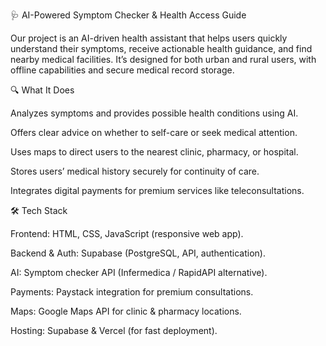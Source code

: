 🩺 AI-Powered Symptom Checker & Health Access Guide

Our project is an AI-driven health assistant that helps users quickly understand their symptoms, receive actionable health guidance, and find nearby medical facilities. It’s designed for both urban and rural users, with offline capabilities and secure medical record storage.

🔍 What It Does

Analyzes symptoms and provides possible health conditions using AI.

Offers clear advice on whether to self-care or seek medical attention.

Uses maps to direct users to the nearest clinic, pharmacy, or hospital.

Stores users’ medical history securely for continuity of care.

Integrates digital payments for premium services like teleconsultations.

🛠️ Tech Stack

Frontend: HTML, CSS, JavaScript (responsive web app).

Backend & Auth: Supabase (PostgreSQL, API, authentication).

AI: Symptom checker API (Infermedica / RapidAPI alternative).

Payments: Paystack integration for premium consultations.

Maps: Google Maps API for clinic & pharmacy locations.

Hosting: Supabase & Vercel (for fast deployment).
